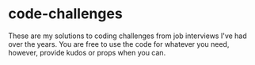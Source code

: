 # code-challenges
These are my solutions to coding challenges from job interviews I've had over the years. You are free to use the code for whatever you need, however, provide kudos or props when you can. 

